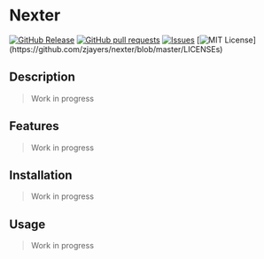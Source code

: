 # Nexter
[![GitHub Release](https://img.shields.io/github/release/zjayers/nexter.svg?style=flat)]()
[![GitHub pull requests](https://img.shields.io/github/issues-pr/zjayers/nexter.svg?style=flat)]()
[![Issues](https://img.shields.io/github/issues-raw/zjayers/nexter.svg?maxAge=25000)](https://github.com/zjayers/nexter/issues)
[![MIT License](https://img.shields.io/apm/l/atomic-ui.svg?)](https://github.com/zjayers/nexter/blob/master/LICENSEs)

## Description

> Work in progress

## Features

> Work in progress

## Installation

> Work in progress

## Usage

> Work in progress